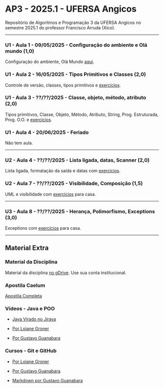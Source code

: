 # AP3 - 2025.1 - UFERSA Angicos

Repositório de Algoritmos e Programação 3 da UFERSA Angicos no semestre 2025.1 do professor Francisco Arruda (Xico).

---

### U1 - Aula 1 - 09/05/2025 - Configuração do ambiente e Olá mundo (1,0)

Configuração do ambiente, Olá Mundo [aqui](unidade1/aula1.md).

### U1 - Aula 2 - 16/05/2025 - Tipos Primitivos e Classes (2,0)

Controle de versão, classes, tipos primitivos e [exercícios](unidade1/aula2.md).

### U1 - Aula 3 - ??/??/2025 - Classe, objeto, método, atributo (2,0)

Tipos primitivos, Classe, Objeto, Método, Atributo, String, Prog. Estruturada, Prog. O.O. e [exercícios](unidade1/aulaX.md).

### U1 - Aula 4 - 20/06/2025 - Feriado

Não tem aula.

---

### U2 - Aula 4 - ??/??/2025 - Lista ligada, datas, Scanner (2,0)

Lista ligada, formatação da saída e datas com [exercícios](unidade1/aulaX.md).

### U2 - Aula 7 - ??/??/2025 - Visibilidade, Composição (1,5)

UML e visibilidade com [exercícios](unidade2/unidade2_exercicio2.md) para casa.

---

### U3 - Aula 8 - ??/??/2025 - Herança, Polimorfismo, Exceptions (3,0)

Exceptions com [exercícios](unidade3/unidade3_exercicio1.md) para casa.

---

## Material Extra

### Material da Disciplina

Material da disciplina [no gDrive](https://drive.google.com/open?id=14o4RGFiv-L3rsyZba_9s89CPgVW_4-Ak). Use sua conta institucional.

### Apostila Caelum

[Apostila Completa](https://www.alura.com.br/apostila-java-orientacao-objetos/)

### Vídeos - Java e POO

- [Java Virado no Jiraya](https://www.youtube.com/playlist?list=PL62G310vn6nFIsOCC0H-C2infYgwm8SWW)

- [Por Loiane Groner](https://www.youtube.com/playlist?list=PLGxZ4Rq3BOBq0KXHsp5J3PxyFaBIXVs3r)

- [Por Gustavo Guanabara](https://www.youtube.com/playlist?list=PLHz_AreHm4dkqe2aR0tQK74m8SFe-aGsY)

### Cursos - Git e GitHub

- [Por Loiane Groner](https://www.youtube.com/watch?v=UMhskLXJuq4)

- [Por Gustavo Guanabara](https://www.youtube.com/watch?v=xEKo29OWILE&list=PLHz_AreHm4dm7ZULPAmadvNhH6vk9oNZA)

- [Markdown por Gustavo Guanabara](/git_github_gguanabara)
